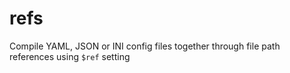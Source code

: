 # refs

Compile YAML, JSON or INI config files together through file path references using `$ref` setting
